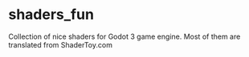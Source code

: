 # shaders_fun
Collection of nice shaders for Godot 3 game engine. Most of them are translated from ShaderToy.com
